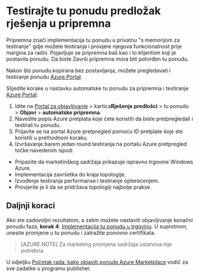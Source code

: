 <properties
   pageTitle="Testiranje tu ponudu predložak rješenja za Marketplace | Microsoft Azure"
   description="Objašnjenje kako testirati vaše rješenje predložak ponuda za Azure Marketplace."
   services="marketplace-publishing"
   documentationCenter=""
   authors="HannibalSII"
   manager="hascipio"
   editor=""/>

<tags
   ms.service="marketplace"
   ms.devlang="na"
   ms.topic="article"
   ms.tgt_pltfrm="na"
   ms.workload="na"
   ms.date="12/04/2015"
   ms.author="hascipio; v-divte" />

# <a name="test-your-solution-template-offer-in-staging"></a>Testirajte tu ponudu predložak rješenja u pripremna
Pripremna znači implementacija tu ponudu u privatnu "s memorijom za testiranje" gdje možete testiranja i provjere njegova funkcionalnost prije margina za radni. Pojavljuje se pripremna baš kao i to klijentom koji je postavila ponudu. Da biste Završi pripremna mora biti potvrđen tu ponudu.

Nakon što ponudu kopirana bez postavljanja, možete pregledavati i testiranje ponudu [Azure Portal](https://portal.azure.com/).

Slijedite korake u nastavku automatske tu ponudu za pripremna i testiranje [Azure Portal](https://portal.azure.com/):

1.  Idite na [Portal za objavljivanje](https://publish.windowsazure.com) > kartica**Rješenje predlošci** > tu ponudu > **Objavi** > **automatske pripremna**.
2.  Navedite popis Azure pretplata koje ćete koristiti da biste pretpregledali i testirali tu ponudu.
3.  Prijavite se na portal Azure pretpregled pomoću ID pretplate koje ste koristili u prethodnom koraku.
4.  Izvršavanje barem jedan round testiranja na portalu Azure pretpregled točke navedenim ispod:
  - Pripazite da marketinškog sadržaja prikazuje ispravno trgovine Windows Azure.
  - Implementacija završetka do kraja topologije.
  - Izvođenje testiranja performanse i testiranje opterećenjem.
  - Provjerite je li da se pridržava topologiji najbolje prakse.

## <a name="next-steps"></a>Daljnji koraci
Ako ste zadovoljni rezultatom, a zatim možete nastaviti objavljivanje konačni ponudu faza, **korak 4**: [Implementacija tu ponudu u trgovinu](marketplace-publishing-push-to-production.md). U suprotnom, unesite promjene u tu ponudu i zatražite ponovno certifikata.

> [AZURE.NOTE] Za marketing promjena sadržaja ustanova nije potrebna.

U odjeljku [Početak rada: kako objaviti ponude Azure Marketplace](marketplace-publishing-getting-started.md) vodič za sve zadatke u programu publisher.
